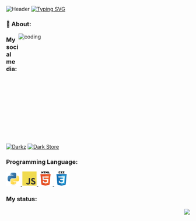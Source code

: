 
![Header](////)
<a href="https://git.io/typing-svg"><img src="https://readme-typing-svg.demolab.com?font=Fira+Code&size=30&pause=1000&random=true&width=600&height=100&lines=Hello+World+!;I'm+Le+Chi+Thien.;I'm+Tools+Coder.;I'm+From+Viet+Nam+!" alt="Typing SVG" /></a><p align="left"> </p>
### 📖 About:
<img align="right" alt="coding" height="300" width="470" src="https://cdn.discordapp.com/avatars/1074964943817949225/14ed660fc6a5fa26a05c0d0f8b3c519e.png?size=512">
<h3 align="left">My social media:</h3>
<p align="left">
<a href="https://www.youtube.com/channel/UCG65x2Qh3nW01MMivi8ErGQ" target="blank"><img align="center" src="https://raw.githubusercontent.com/rahuldkjain/github-profile-readme-generator/master/src/images/icons/Social/youtube.svg" alt="Darkz" height="30" width="40" /></a>
<a href="https://discord.gg/pSz3umsvQv" target="blank"><img align="center" src="https://raw.githubusercontent.com/rahuldkjain/github-profile-readme-generator/master/src/images/icons/Social/discord.svg" alt="Dark Store" height="30" width="40" /></a>
</p>
<h3 align="left">Programming Language:</h3>
</a> <a href="https://www.python.org" target="_blank" rel="noreferrer"> <img src="https://raw.githubusercontent.com/devicons/devicon/master/icons/python/python-original.svg" alt="python" width="40" height="40"/> </a> <a href="https://developer.mozilla.org/en-US/docs/Web/JavaScript" target="_blank" rel="noreferrer"> <img src="https://raw.githubusercontent.com/devicons/devicon/master/icons/javascript/javascript-original.svg" alt="javascript" width="40" height="40"/> </a> <a href="https://www.w3.org/html/" target="_blank" rel="noreferrer"> <img src="https://raw.githubusercontent.com/devicons/devicon/master/icons/html5/html5-original-wordmark.svg" alt="html5" width="40" height="40"/> </a> <a href="https://www.w3schools.com/css/" target="_blank" rel="noreferrer"> <img src="https://raw.githubusercontent.com/devicons/devicon/master/icons/css3/css3-original-wordmark.svg" alt="css3" width="40" height="40"/> </a>


### My status:
<a href="https://discord.com/users/1074964943817949225"><img align="right" src="https://lanyard-profile-readme-nyria.vercel.app/api/1074964943817949225"/>
